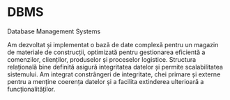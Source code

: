 # DBMS
Database Management Systems

Am dezvoltat și implementat o bază de date complexă pentru un magazin de materiale de construcții, optimizată pentru gestionarea eficientă a comenzilor, clienților, produselor și proceselor logistice. Structura relațională bine definită asigură integritatea datelor și permite scalabilitatea sistemului. Am integrat constrângeri de integritate, chei primare și externe pentru a menține coerența datelor și a facilita extinderea ulterioară a funcționalităților.

